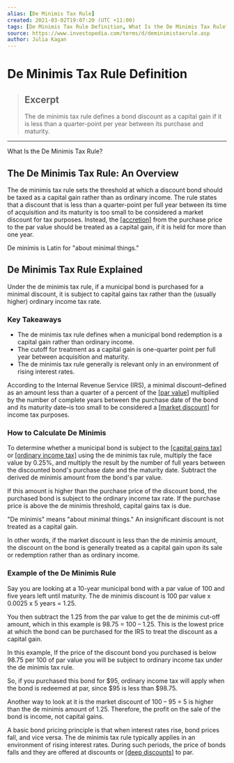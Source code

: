 ```yaml
---
alias: [De Minimis Tax Rule]
created: 2021-03-02T19:07:20 (UTC +11:00)
tags: [De Minimis Tax Rule Definition, What Is the De Minimis Tax Rule?]
source: https://www.investopedia.com/terms/d/deminimistaxrule.asp
author: Julia Kagan
---
```


# De Minimis Tax Rule Definition

> ## Excerpt
> The de minimis tax rule defines a bond discount as a capital gain if it is less than a quarter-point per year between its purchase and maturity.

---

What Is the De Minimis Tax Rule?
## The De Minimis Tax Rule: An Overview

The de minimis tax rule sets the threshold at which a discount bond should be taxed as a capital gain rather than as ordinary income. The rule states that a discount that is less than a quarter-point per full year between its time of acquisition and its maturity is too small to be considered a market discount for tax purposes. Instead, the [[accretion]](https://www.investopedia.com/terms/a/accretion-of-discount.asp) from the purchase price to the par value should be treated as a capital gain, if it is held for more than one year.

De minimis is Latin for "about minimal things."

## De Minimis Tax Rule Explained

Under the de minimis tax rule, if a municipal bond is purchased for a minimal discount, it is subject to capital gains tax rather than the (usually higher) ordinary income tax rate.

### Key Takeaways

-   The de minimis tax rule defines when a municipal bond redemption is a capital gain rather than ordinary income.
-   The cutoff for treatment as a capital gain is one-quarter point per full year between acquisition and maturity.
-   The de minimis tax rule generally is relevant only in an environment of rising interest rates.

According to the Internal Revenue Service (IRS), a minimal discount–defined as an amount less than a quarter of a percent of the [[par value]](https://www.investopedia.com/terms/p/parvalue.asp) multiplied by the number of complete years between the purchase date of the bond and its maturity date–is too small to be considered a [[market discount]](https://www.investopedia.com/terms/m/market-discount.asp) for income tax purposes.

### How to Calculate De Minimis

To determine whether a municipal bond is subject to the [[capital gains tax]](https://www.investopedia.com/terms/c/capital_gains_tax.asp) or [[ordinary income tax]](https://www.investopedia.com/terms/i/incometax.asp) using the de minimis tax rule, multiply the face value by 0.25%, and multiply the result by the number of full years between the discounted bond's purchase date and the maturity date. Subtract the derived de minimis amount from the bond's par value.

If this amount is higher than the purchase price of the discount bond, the purchased bond is subject to the ordinary income tax rate. If the purchase price is above the de minimis threshold, capital gains tax is due.

"De minimis" means "about minimal things." An insignificant discount is not treated as a capital gain.

In other words, if the market discount is less than the de minimis amount, the discount on the bond is generally treated as a capital gain upon its sale or redemption rather than as ordinary income.

### Example of the De Minimis Rule

Say you are looking at a 10-year municipal bond with a par value of 100 and five years left until maturity. The de minimis discount is 100 par value x 0.0025 x 5 years = 1.25.

You then subtract the 1.25 from the par value to get the de minimis cut-off amount, which in this example is 98.75 = 100 – 1.25. This is the lowest price at which the bond can be purchased for the IRS to treat the discount as a capital gain.

In this example, If the price of the discount bond you purchased is below 98.75 per 100 of par value you will be subject to ordinary income tax under the de minimis tax rule.

So, if you purchased this bond for $95, ordinary income tax will apply when the bond is redeemed at par, since $95 is less than $98.75.

Another way to look at it is the market discount of 100 – 95 = 5 is higher than the de minimis amount of 1.25. Therefore, the profit on the sale of the bond is income, not capital gains.

A basic bond pricing principle is that when interest rates rise, bond prices fall, and vice versa. The de minimis tax rule typically applies in an environment of rising interest rates. During such periods, the price of bonds falls and they are offered at discounts or [[deep discounts]](https://www.investopedia.com/terms/d/deepdiscountbond.asp) to par.

